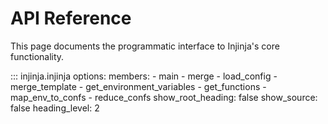 # API Reference

This page documents the programmatic interface to Injinja's core functionality.

::: injinja.injinja
    options:
      members:
        - main
        - merge
        - load_config
        - merge_template
        - get_environment_variables
        - get_functions
        - map_env_to_confs
        - reduce_confs
      show_root_heading: false
      show_source: false
      heading_level: 2